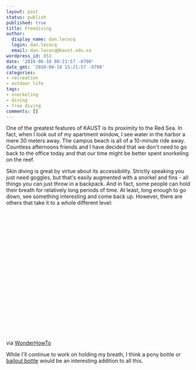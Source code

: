 ```yaml
---
layout: post
status: publish
published: true
title: Freediving
author:
  display_name: dan.lecocq
  login: dan.lecocq
  email: dan.lecocq@kaust.edu.sa
wordpress_id: 853
date: '2010-06-18 08:21:57 -0700'
date_gmt: '2010-06-18 15:21:57 -0700'
categories:
- recreation
- outdoor life
tags:
- snorkeling
- diving
- free diving
comments: []
---
```

One of the greatest features of KAUST is its proximity to the Red Sea.  In fact, when I look out of my apartment window, I see water in the harbor a mere 30 meters away.  The campus beach is all of a 10-minute ride away.  Countless afternoons friends and I have decided that we don't need to go back to the office today and that our time might be better spent snorkeling on the reef.

Skin diving is great by virtue about its accessibility.  Strictly speaking you just need goggles, but that's easily augmented with a snorkel and fins - all things you can just throw in a backpack.  And in fact, some people can hold their breath for relatively long periods of time.  At least, long enough to go down, see something interesting and come back up.  However, there are others that take it to a whole different level:

<object width="590" height="332"><param name="allowfullscreen" value="true" /><param name="allowscriptaccess" value="always" /><param name="movie" value="http://vimeo.com/moogaloop.swf?clip_id=12474628&server=vimeo.com&show_title=1&show_byline=0&show_portrait=0&color=00ADEF&fullscreen=1" /><embed src="http://vimeo.com/moogaloop.swf?clip_id=12474628&server=vimeo.com&show_title=1&show_byline=0&show_portrait=0&color=00ADEF&fullscreen=1" type="application/x-shockwave-flash" allowfullscreen="true" allowscriptaccess="always" width="590" height="332"></embed></object>

via [WonderHowTo](http://www.wonderhowto.com/wonderment/base-jumping-freediving-canon-5d-one-spectacularly-scary-show-0117055/)

While I'll continue to work on holding my breath, I think a pony bottle or [bailout bottle](http://en.wikipedia.org/wiki/Bailout_bottle) would be an interesting addition to all this.
